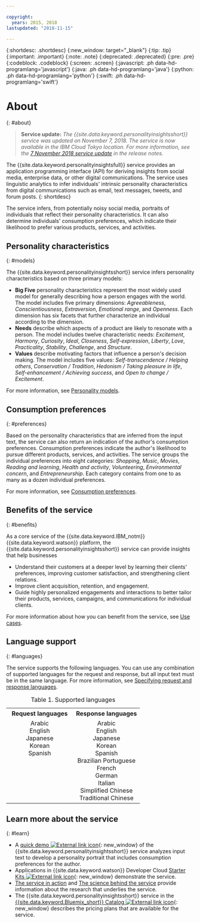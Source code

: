 ```yaml
---

copyright:
  years: 2015, 2018
lastupdated: "2018-11-15"

---
```


{:shortdesc: .shortdesc}
{:new_window: target="_blank"}
{:tip: .tip}
{:important: .important}
{:note: .note}
{:deprecated: .deprecated}
{:pre: .pre}
{:codeblock: .codeblock}
{:screen: .screen}
{:javascript: .ph data-hd-programlang='javascript'}
{:java: .ph data-hd-programlang='java'}
{:python: .ph data-hd-programlang='python'}
{:swift: .ph data-hd-programlang='swift'}

# About
{: #about}

> **Service update:** *The {{site.data.keyword.personalityinsightsshort}} service was updated on November 7, 2018. The service is now available in the IBM Cloud Tokyo location. For more information, see the [7 November 2018 service update](/docs/services/personality-insights/release-notes.html#November2018) in the release notes.*

The {{site.data.keyword.personalityinsightsfull}} service provides an application programming interface (API) for deriving insights from social media, enterprise data, or other digital communications. The service uses linguistic analytics to infer individuals' intrinsic personality characteristics from digital communications such as email, text messages, tweets, and forum posts.
{: shortdesc}

The service infers, from potentially noisy social media, portraits of individuals that reflect their personality characteristics. It can also determine individuals' consumption preferences, which indicate their likelihood to prefer various products, services, and activities.

## Personality characteristics
{: #models}

The {{site.data.keyword.personalityinsightsshort}} service infers personality characteristics based on three primary models:

-   **Big Five** personality characteristics represent the most widely used model for generally describing how a person engages with the world. The model includes five primary dimensions: *Agreeableness*, *Conscientiousness*, *Extraversion*, *Emotional range*, and *Openness*. Each dimension has six facets that further characterize an individual according to the dimension.
-   **Needs** describe which aspects of a product are likely to resonate with a person. The model includes twelve characteristic needs: *Excitement*, *Harmony*, *Curiosity*, *Ideal*, *Closeness*, *Self-expression*, *Liberty*, *Love*, *Practicality*, *Stability*, *Challenge*, and *Structure*.
-   **Values** describe motivating factors that influence a person's decision making. The model includes five values: *Self-transcendence / Helping others*, *Conservation / Tradition*, *Hedonism / Taking pleasure in life*, *Self-enhancement / Achieving success*, and *Open to change / Excitement*.

For more information, see [Personality models](/docs/services/personality-insights/models.html).

## Consumption preferences
{: #preferences}

Based on the personality characteristics that are inferred from the input text, the service can also return an indication of the author's consumption preferences. Consumption preferences indicate the author's likelihood to pursue different products, services, and activities. The service groups the individual preferences into eight categories: *Shopping*, *Music*, *Movies*, *Reading and learning*, *Health and activity*, *Volunteering*, *Environmental concern*, and *Entrepreneurship*. Each category contains from one to as many as a dozen individual preferences.

For more information, see [Consumption preferences](/docs/services/personality-insights/preferences.html).

## Benefits of the service
{: #benefits}

As a core service of the {{site.data.keyword.IBM_notm}} {{site.data.keyword.watson}} platform, the {{site.data.keyword.personalityinsightsshort}} service can provide insights that help businesses

-   Understand their customers at a deeper level by learning their clients' preferences, improving customer satisfaction, and strengthening client relations.
-   Improve client acquisition, retention, and engagement.
-   Guide highly personalized engagements and interactions to better tailor their products, services, campaigns, and communications for individual clients.

For more information about how you can benefit from the service, see [Use cases](/docs/services/personality-insights/usecases.html).

## Language support
{: #languages}

The service supports the following languages. You can use any combination of supported languages for the request and response, but all input text must be in the same language. For more information, see [Specifying request and response languages](/docs/services/personality-insights/input.html#languages).

<table style="width:75%">
  <caption>Table 1. Supported languages</caption>
  <tr>
    <th style="width:50%; text-align:center">
      Request languages
    </th>
    <th style="width:50%; text-align:center">
      Response languages
    </th>
  </tr>
  <tr>
    <td style="text-align:center; vertical-align:top">
      Arabic<br/>
      English<br/>
      Japanese<br/>
      Korean<br/>
      Spanish
    </td>
    <td style="text-align:center; vertical-align:top">
      Arabic<br/>
      English<br/>
      Japanese<br/>
      Korean<br/>
      Spanish<br/>
      Brazilian Portuguese<br/>
      French<br/>
      German<br/>
      Italian<br/>
      Simplified Chinese<br/>
      Traditional Chinese
    </td>
  </tr>
</table>

## Learn more about the service
{: #learn}

-   A [quick demo ![External link icon](../../icons/launch-glyph.svg "External link icon")](https://personality-insights-demo.ng.bluemix.net/){: new_window} of the {{site.data.keyword.personalityinsightsshort}} service analyzes input text to develop a personality portrait that includes consumption preferences for the author.
-   Applications in {{site.data.keyword.watson}} Developer Cloud [Starter Kits ![External link icon](../../icons/launch-glyph.svg "External link icon")](http://www.ibm.com/watson/developercloud/starter-kits.html){: new_window} demonstrate the service.
-   [The service in action](/docs/services/personality-insights/applied.html) and [The science behind the service](/docs/services/personality-insights/science.html) provide information about the research that underlies the service.
-   The {{site.data.keyword.personalityinsightsshort}} service in the [{{site.data.keyword.Bluemix_short}} Catalog ![External link icon](../../icons/launch-glyph.svg "External link icon")](https://{DomainName}/catalog/services/personality-insights/){: new_window} describes the pricing plans that are available for the service.
